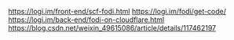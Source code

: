 https://logi.im/front-end/scf-fodi.html
https://logi.im/fodi/get-code/
https://logi.im/back-end/fodi-on-cloudflare.html
https://blog.csdn.net/weixin_49615086/article/details/117462197
